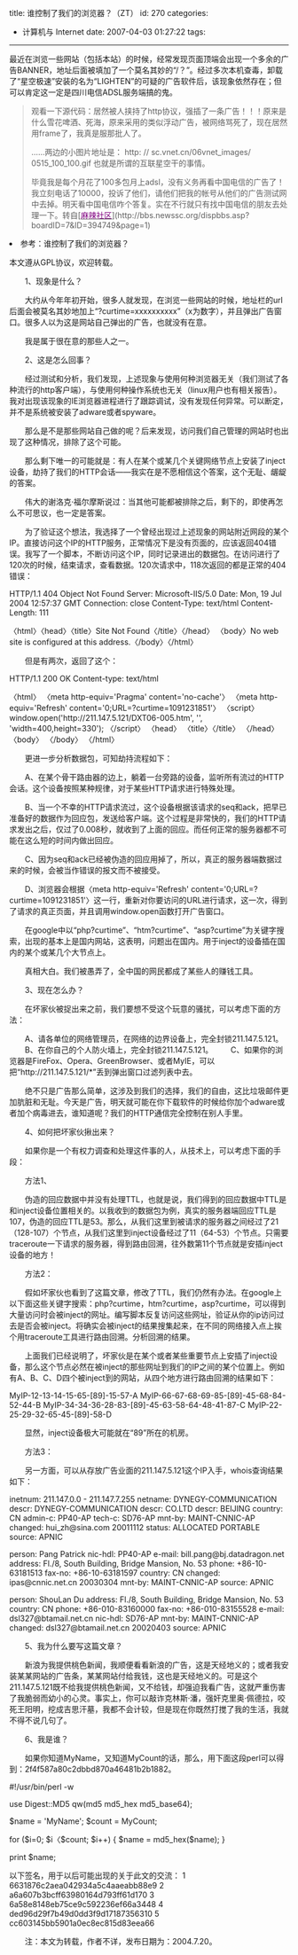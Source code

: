 title: 谁控制了我们的浏览器？（ZT）
id: 270
categories:
  - 计算机与 Internet
date: 2007-04-03 01:27:22
tags:
---

<div id="msgcns!9697D6160EFEBC17!986" class="bvMsg"><div>

最近在浏览一些网站（包括本站）的时候，经常发现页面顶端会出现一个多余的广告BANNER，地址后面被填加了一个莫名其妙的“/？”。经过多次本机查毒，卸载了“星空极速”安装的名为“LIGHTEN”的可疑的广告软件后，该现象依然存在；但可以肯定这一定是四川电信ADSL服务端搞的鬼。
> 观看一下源代码：居然被人挟持了http协议，强插了一条广告！！！原来是什么雪花啤酒、死海，原来采用的类似浮动广告，被网络骂死了，现在居然用frame了，我真是服那批人了。 
> <p>……两边的小图片地址是：
> http: // sc.vnet.cn/06vnet_images/ 0515_100_100.gif
> 也就是所谓的互联星空干的事情。
> <p>毕竟我是每个月花了100多包月上adsl，没有义务再看中国电信的广告了！我立刻电话了10000，投诉了他们，请他们把我的帐号从他们的广告测试网中去掉。明天看中国电信咋个答复。实在不行就只有找中国电信的朋友去处理一下。转自[<u><font color="#800080">麻辣社区</font></u>](http://bbs.newssc.org/dispbbs.asp?boardID=7&amp;ID=394749&amp;page=1)
<p><u><font color="#800080"></font></u>
<p><u><font color="#800080"></font></u>
<li>参考：谁控制了我们的浏览器？ 
<p>
<p>本文遵从GPL协议，欢迎转载。
<p>　　1、现象是什么？
<p>　　大约从今年年初开始，很多人就发现，在浏览一些网站的时候，地址栏的url后面会被莫名其妙地加上“?curtime=xxxxxxxxxx”（x为数字），并且弹出广告窗口。很多人以为这是网站自己弹出的广告，也就没有在意。
<p>　　我是属于很在意的那些人之一。
<p>　　2、这是怎么回事？
<div>
<div>
<p>　　经过测试和分析，我们发现，上述现象与使用何种浏览器无关（我们测试了各种流行的http客户端），与使用何种操作系统也无关（linux用户也有相关报告）。我对出现该现象的IE浏览器进程进行了跟踪调试，没有发现任何异常。可以断定，并不是系统被安装了adware或者spyware。
<p>　　那么是不是那些网站自己做的呢？后来发现，访问我们自己管理的网站时也出现了这种情况，排除了这个可能。
<p>　　那么剩下唯一的可能就是：有人在某个或某几个关键网络节点上安装了inject设备，劫持了我们的HTTP会话——我实在是不愿相信这个答案，这个无耻、龌龊的答案。
<p>　　伟大的谢洛克·福尔摩斯说过：当其他可能都被排除之后，剩下的，即使再怎么不可思议，也一定是答案。
<p>　　为了验证这个想法，我选择了一个曾经出现过上述现象的网站附近网段的某个IP。直接访问这个IP的HTTP服务，正常情况下是没有页面的，应该返回404错误。我写了一个脚本，不断访问这个IP，同时记录进出的数据包。在访问进行了120次的时候，结束请求，查看数据。120次请求中，118次返回的都是正常的404错误：
<p>HTTP/1.1 404 Object Not Found
Server: Microsoft-IIS/5.0
Date: Mon, 19 Jul 2004 12:57:37 GMT
Connection: close
Content-Type: text/html
Content-Length: 111
<p>〈html〉〈head〉〈title〉Site Not Found〈/title〉〈/head〉
〈body〉No web site is configured at this address.〈/body〉〈/html〉
<p>　　但是有两次，返回了这个：
<p>HTTP/1.1 200 OK
Content-type: text/html
<p>〈html〉
〈meta http-equiv='Pragma' content='no-cache'〉
〈meta http-equiv='Refresh' content='0;URL=?curtime=1091231851'〉
〈script〉
window.open('http://211.147.5.121/DXT06-005.htm', '', 'width=400,height=330');
〈/script〉
〈head〉
〈title〉〈/title〉
〈/head〉
〈body〉
〈/body〉
〈/html〉
<p>　　更进一步分析数据包，可知劫持流程如下：
<p>　　A、在某个骨干路由器的边上，躺着一台旁路的设备，监听所有流过的HTTP会话。这个设备按照某种规律，对于某些HTTP请求进行特殊处理。
<p>　　B、当一个不幸的HTTP请求流过，这个设备根据该请求的seq和ack，把早已准备好的数据作为回应包，发送给客户端。这个过程是非常快的，我们的HTTP请求发出之后，仅过了0.008秒，就收到了上面的回应。而任何正常的服务器都不可能在这么短的时间内做出回应。
<p>　　C、因为seq和ack已经被伪造的回应用掉了，所以，真正的服务器端数据过来的时候，会被当作错误的报文而不被接受。
<p>　　D、浏览器会根据〈meta http-equiv='Refresh' content='0;URL=?curtime=1091231851'〉这一行，重新对你要访问的URL进行请求，这一次，得到了请求的真正页面，并且调用window.open函数打开广告窗口。
<p>　　在google中以“php?curtime”、“htm?curtime”、“asp?curtime”为关键字搜索，出现的基本上是国内网站，这表明，问题出在国内。用于inject的设备插在国内的某个或某几个大节点上。
<p>　　真相大白。我们被愚弄了，全中国的网民都成了某些人的赚钱工具。
<p>　　3、现在怎么办？
<p>　　在坏家伙被捉出来之前，我们要想不受这个玩意的骚扰，可以考虑下面的方法：
<p>　　A、请各单位的网络管理员，在网络的边界设备上，完全封锁211.147.5.121。
　　B、在你自己的个人防火墙上，完全封锁211.147.5.121。
　　C、如果你的浏览器是FireFox、Opera、GreenBrowser、或者MyIE，可以把“http://211.147.5.121/*”丢到弹出窗口过滤列表中去。
<p>　　绝不只是广告那么简单，这涉及到我们的选择，我们的自由，这比垃圾邮件更加肮脏和无耻。今天是广告，明天就可能在你下载软件的时候给你加个adware或者加个病毒进去，谁知道呢？我们的HTTP通信完全控制在别人手里。
<p>　　4、如何把坏家伙揪出来？
<p>　　如果你是一个有权力调查和处理这件事的人，从技术上，可以考虑下面的手段：
<p>　　方法1、
<p>　　伪造的回应数据中并没有处理TTL，也就是说，我们得到的回应数据中TTL是和inject设备位置相关的。以我收到的数据包为例，真实的服务器端回应TTL是107，伪造的回应TTL是53。那么，从我们这里到被请求的服务器之间经过了21（128-107）个节点，从我们这里到inject设备经过了11（64-53）个节点。只需要traceroute一下请求的服务器，得到路由回溯，往外数第11个节点就是安插inject设备的地方！
<p>　　方法2：
<p>　　假如坏家伙也看到了这篇文章，修改了TTL，我们仍然有办法。在google上以下面这些关键字搜索：php?curtime，htm?curtime，asp?curtime，可以得到大量访问时会被inject的网址。编写脚本反复访问这些网址，验证从你的ip访问过去是否会被inject。将确实会被inject的结果搜集起来，在不同的网络接入点上挨个用traceroute工具进行路由回溯。分析回溯的结果。
<p>　　上面我们已经说明了，坏家伙是在某个或者某些重要节点上安插了inject设备，那么这个节点必然在被inject的那些网址到我们的IP之间的某个位置上。例如有A、B、C、D四个被inject到的网站，从四个地方进行路由回溯的结果如下：
<p>MyIP-12-13-14-15-65-[89]-15-57-A
MyIP-66-67-68-69-85-[89]-45-68-84-52-44-B
MyIP-34-34-36-28-83-[89]-45-63-58-64-48-41-87-C
MyIP-22-25-29-32-65-45-[89]-58-D
<p>　　显然，inject设备极大可能就在“89”所在的机房。
<p>　　方法3：
<p>　　另一方面，可以从存放广告业面的211.147.5.121这个IP入手，whois查询结果如下：
<p>inetnum: 211.147.0.0 - 211.147.7.255
netname: DYNEGY-COMMUNICATION
descr: DYNEGY-COMMUNICATION
descr: CO.LTD
descr: BEIJING
country: CN
admin-c: PP40-AP
tech-c: SD76-AP
mnt-by: MAINT-CNNIC-AP
changed: hui_zh@sina.com 20011112
status: ALLOCATED PORTABLE
source: APNIC
<p>person: Pang Patrick
nic-hdl: PP40-AP
e-mail: bill.pang@bj.datadragon.net
address: Fl./8, South Building, Bridge Mansion, No. 53
phone: +86-10-63181513
fax-no: +86-10-63181597
country: CN
changed: ipas@cnnic.net.cn 20030304
mnt-by: MAINT-CNNIC-AP
source: APNIC
<p>person: ShouLan Du
address: Fl./8, South Building, Bridge Mansion, No. 53
country: CN
phone: +86-010-83160000
fax-no: +86-010-83155528
e-mail: dsl327@btamail.net.cn
nic-hdl: SD76-AP
mnt-by: MAINT-CNNIC-AP
changed: dsl327@btamail.net.cn 20020403
source: APNIC
<p>　　5、我为什么要写这篇文章？
<p>　　新浪为我提供桃色新闻，我顺便看看新浪的广告，这是天经地义的；或者我安装某某网站的广告条，某某网站付给我钱，这也是天经地义的。可是这个211.147.5.121既不给我提供桃色新闻，又不给钱，却强迫我看广告，这就严重伤害了我脆弱而幼小的心灵。事实上，你可以敲诈克林斯·潘，强奸克里奥·佩德拉，咬死王阳明，挖成吉思汗墓，我都不会计较，但是现在你既然打搅了我的生活，我就不得不说几句了。
<p>　　6、我是谁？
<p>　　如果你知道MyName，又知道MyCount的话，那么，用下面这段perl可以得到：2f4f587a80c2dbbd870a46481b2b1882。
<p>#!/usr/bin/perl -w
<p>use Digest::MD5 qw(md5 md5_hex md5_base64);
<p>$name = 'MyName';
$count = MyCount;
<p>for ($i=0; $i〈$count; $i++)
&#123;
$name = md5_hex($name);
&#125;
<p>print $name;
<p>以下签名，用于以后可能出现的关于此文的交流：
1 6631876c2aea042934a5c4aaeabb88e9
2 a6a607b3bcff63980164d793ff61d170
3 6a58e8148eb75ce9c592236ef66a3448
4 ded96d29f7b49d0dd3f9d17187356310
5 cc603145bb5901a0ec8ec815d83eea66
<p>　　注：本文为转载，作者不详，发布日期为：2004.7.20。
</p></div></div></p></p></li></div></div>